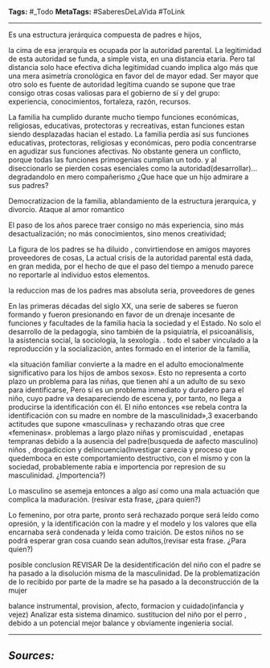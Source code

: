 **Tags:** #_Todo
**MetaTags:** #SaberesDeLaVida #ToLink
- - -

Es una estructura jerárquica compuesta de padres e hijos,

la cima de esa jerarquía es ocupada por la autoridad parental. La legitimidad de esta
autoridad se funda, a simple vista, en una distancia etaria. Pero tal distancia
solo hace efectiva dicha legitimidad cuando implica algo más que una mera
asimetría cronológica en favor del de mayor edad. Ser mayor que otro solo
es fuente de autoridad legítima cuando se supone que trae consigo otras
cosas valiosas para el gobierno de sí y del grupo: experiencia,
conocimientos, fortaleza, razón, recursos.

La familia ha cumplido durante mucho tiempo funciones económicas,
religiosas, educativas, protectoras y recreativas,  estan funciones estan siendo desplazadas hacian el estado. La familia perdía así sus funciones educativas,
protectoras, religiosas y económicas, pero podía concentrarse en agudizar
sus funciones afectivas.  No obstante genera un conflicto, porque todas las funciones primogenias cumplian un todo. y al diseccionarlo se pierden cosas esenciales como la autoridad(desarrollar)... degradandolo en mero compañerismo ¿Que hace que un hijo admirare a sus padres?

Democratizacion de la familia, ablandamiento de la estructura jerarquica, y divorcio. Ataque al amor romantico


 El paso de los años parece traer consigo no más experiencia, sino más desactualización; no más conocimientos, sino menos creatividad; 

La figura de los padres se ha diluido , convirtiendose en amigos mayores proveedores de cosas, La actual crisis de la autoridad parental está dada, en gran medida, por el
hecho de que el paso del tiempo a menudo parece no reportarle al individuo
estos elementos.

la reduccion mas de los padres mas absoluta seria, proveedores de genes


En las primeras décadas del siglo XX, una serie de saberes se fueron
formando y fueron presionando en favor de un drenaje incesante de
funciones y facultades de la familia hacia la sociedad y el Estado. No solo
el desarrollo de la pedagogía, sino también de la psiquiatría, el psicoanálisis, la asistencia social, la sociología, la sexología. .  todo el
saber vinculado a la reproducción y la socialización, antes formado en el
interior de la familia,


«la situación familiar convierte a la madre
en el adulto emocionalmente significativo para los hijos de ambos sexos».
Esto no representa a corto plazo un problema para las niñas, que tienen ahí
a un adulto de su sexo para identificarse, Pero sí es un
problema inmediato y duradero para el niño, cuyo padre va desapareciendo
de escena y, por tanto, no llega a producirse la identificación con él. El niño
entonces «se rebela contra la identificación con su madre en nombre de la
masculinidad»,3  exacerbando actitudes que supone «masculinas» y
rechazando otras que cree «femeninas».
problemas a largo plazo
niñas y promiscuidad , enetapas tempranas debido a la ausencia del padre(busqueda de aafecto masculino)
niños , drogadiccion y delincuencia(Investigar carecia y proceso que quedemboca en este comportamiento destructivo, con el  mismo y con la sociedad, probablemente rabia e importencia por represion de su masculinidad. ¿Importencia?)

Lo masculino se asemeja entonces
a algo así como una mala actuación que complica la maduración. (resivar esta frase, ¿para quien?)

Lo
femenino, por otra parte, pronto será rechazado porque será leído como
opresión, y la identificación con la madre y el modelo y los valores que ella
encarnaba será condenada y leída como traición. De estos niños no se podrá
esperar gran cosa cuando sean adultos,(revisar esta frase. ¿Para quien?)

posible conclusion REVISAR
 De la desidentificación del niño con el padre se ha
pasado a la disolución misma de la masculinidad. De la problematización
de lo recibido por parte de la madre se ha pasado a la deconstrucción de la
mujer

balance instrumental, provision, afecto, formacion y cuidado(infancia y vejez) Analizar esta sistema dinamico.   sustitucion del niño por el perro , debido a un potencial mejor balance y obviamente ingenieria social.


- - - 
## ***Sources:***
